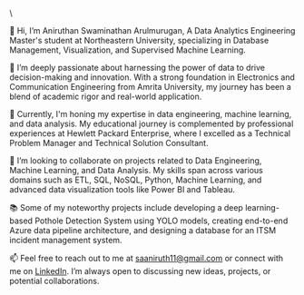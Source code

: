 \

👋 Hi, I’m Aniruthan Swaminathan Arulmurugan, A Data Analytics Engineering Master's student at Northeastern University, specializing in Database Management, Visualization, and Supervised Machine Learning.

👀 I’m deeply passionate about harnessing the power of data to drive decision-making and innovation. With a strong foundation in Electronics and Communication Engineering from Amrita University, my journey has been a blend of academic rigor and real-world application.

🌱 Currently, I'm honing my expertise in data engineering, machine learning, and data analysis. My educational journey is complemented by professional experiences at Hewlett Packard Enterprise, where I excelled as a Technical Problem Manager and Technical Solution Consultant.

💞️ I’m looking to collaborate on projects related to Data Engineering, Machine Learning, and Data Analysis. My skills span across various domains such as ETL, SQL, NoSQL, Python, Machine Learning, and advanced data visualization tools like Power BI and Tableau. 

📚 Some of my noteworthy projects include developing a deep learning-based Pothole Detection System using YOLO models, creating end-to-end Azure data pipeline architecture, and designing a database for an ITSM incident management system.

📫 Feel free to reach out to me at saaniruth11@gmail.com or connect with me on [LinkedIn](https://www.linkedin.com/in/aniruthan07/). I’m always open to discussing new ideas, projects, or potential collaborations.


<!---
Aniruthan-0709/Aniruthan-0709 is a ✨ special ✨ repository because its `README.md` (this file) appears on your GitHub profile.
You can click the Preview link to take a look at your changes.
--->
